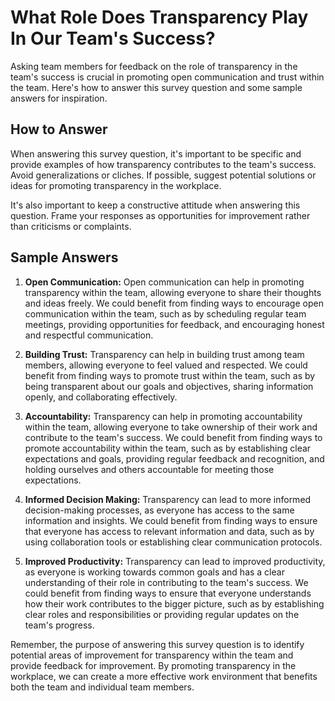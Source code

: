 What Role Does Transparency Play In Our Team's Success?
==============================================================================

Asking team members for feedback on the role of transparency in the team's success is crucial in promoting open communication and trust within the team. Here's how to answer this survey question and some sample answers for inspiration.

How to Answer
-------------

When answering this survey question, it's important to be specific and provide examples of how transparency contributes to the team's success. Avoid generalizations or cliches. If possible, suggest potential solutions or ideas for promoting transparency in the workplace.

It's also important to keep a constructive attitude when answering this question. Frame your responses as opportunities for improvement rather than criticisms or complaints.

Sample Answers
--------------

1. **Open Communication:** Open communication can help in promoting transparency within the team, allowing everyone to share their thoughts and ideas freely. We could benefit from finding ways to encourage open communication within the team, such as by scheduling regular team meetings, providing opportunities for feedback, and encouraging honest and respectful communication.

2. **Building Trust:** Transparency can help in building trust among team members, allowing everyone to feel valued and respected. We could benefit from finding ways to promote trust within the team, such as by being transparent about our goals and objectives, sharing information openly, and collaborating effectively.

3. **Accountability:** Transparency can help in promoting accountability within the team, allowing everyone to take ownership of their work and contribute to the team's success. We could benefit from finding ways to promote accountability within the team, such as by establishing clear expectations and goals, providing regular feedback and recognition, and holding ourselves and others accountable for meeting those expectations.

4. **Informed Decision Making:** Transparency can lead to more informed decision-making processes, as everyone has access to the same information and insights. We could benefit from finding ways to ensure that everyone has access to relevant information and data, such as by using collaboration tools or establishing clear communication protocols.

5. **Improved Productivity:** Transparency can lead to improved productivity, as everyone is working towards common goals and has a clear understanding of their role in contributing to the team's success. We could benefit from finding ways to ensure that everyone understands how their work contributes to the bigger picture, such as by establishing clear roles and responsibilities or providing regular updates on the team's progress.

Remember, the purpose of answering this survey question is to identify potential areas of improvement for transparency within the team and provide feedback for improvement. By promoting transparency in the workplace, we can create a more effective work environment that benefits both the team and individual team members.
